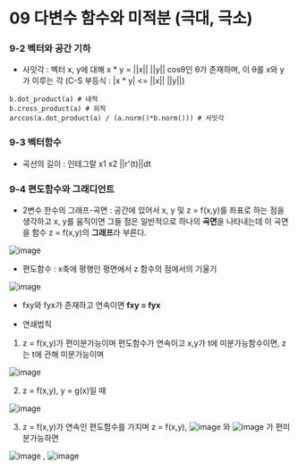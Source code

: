 # 09 다변수 함수와 미적분 (극대, 극소)



### 9-2 벡터와 공간 기하



* 사잇각 : 벡터 x, y에 대해 x * y = ||x|| ||y|| cosθ인 θ가 존재하며, 이 θ를 x와 y가 이루는 각 (C-S 부등식 : |x * y| <= ||x|| ||y||)

```
b.dot_product(a) # 내적
b.cross_product(a) # 외적
arccos(a.dot_product(a) / (a.norm()*b.norm())) # 사잇각
```

### 9-3 벡터함수



* 곡선의 길이 : 인테그랄 x1 x2 ||r'(t)||dt



### 9-4 편도함수와 그래디언트



* 2변수 한수의 그래프-곡면 : 공간에 있어서 x, y 및 z = f(x,y)를 좌표로 하는 점을 생각하고 x, y를 움직이면 그들 점은 일반적으로 하나의 **곡면**을 나타내는데 이 곡면을 함수 z = f(x,y)의 **그래프**라 부른다. 



![image](https://user-images.githubusercontent.com/89879599/149931434-a8d83157-8ccc-4311-8bb0-e39718d34ef1.png)



* 편도함수 : x축에 평행인 평면에서 z 함수의 점에서의 기울기



![image](https://user-images.githubusercontent.com/89879599/149932013-d0ff897d-4a9e-4909-a9e2-e49941e8a16c.png)



* fxy와 fyx가 존재하고 연속이면 **fxy = fyx**



* 연쇄법칙



1. z = f(x,y)가 편미분가능이며 편도함수가 연속이고 x,y가 t에 미분가능함수이면, z는 t에 관해 미분가능이며 



![image](https://user-images.githubusercontent.com/89879599/149933162-6021f76d-1fb6-4f1b-87b2-df5129f00836.png)



2. z = f(x,y), y = g(x)일 때



![image](https://user-images.githubusercontent.com/89879599/149933322-61ef8596-3de0-430b-9c87-5fd1e70faa3d.png)



3. z = f(x,y)가 연속인 편도함수를 가지며 z = f(x,y), ![image](https://user-images.githubusercontent.com/89879599/149933513-5c1a2d43-550c-40bc-a2d6-d443d5866985.png) 와 ![image](https://user-images.githubusercontent.com/89879599/149933590-5ee782c9-bd91-4a9f-837e-dd0e16d60b43.png) 가 편미분가능하면




![image](https://user-images.githubusercontent.com/89879599/149933703-0830b934-4c78-41e9-a03c-50d74dacf004.png) , ![image](https://user-images.githubusercontent.com/89879599/149933681-37bf0198-9efd-4c2a-9904-a0899c47eb7e.png)





